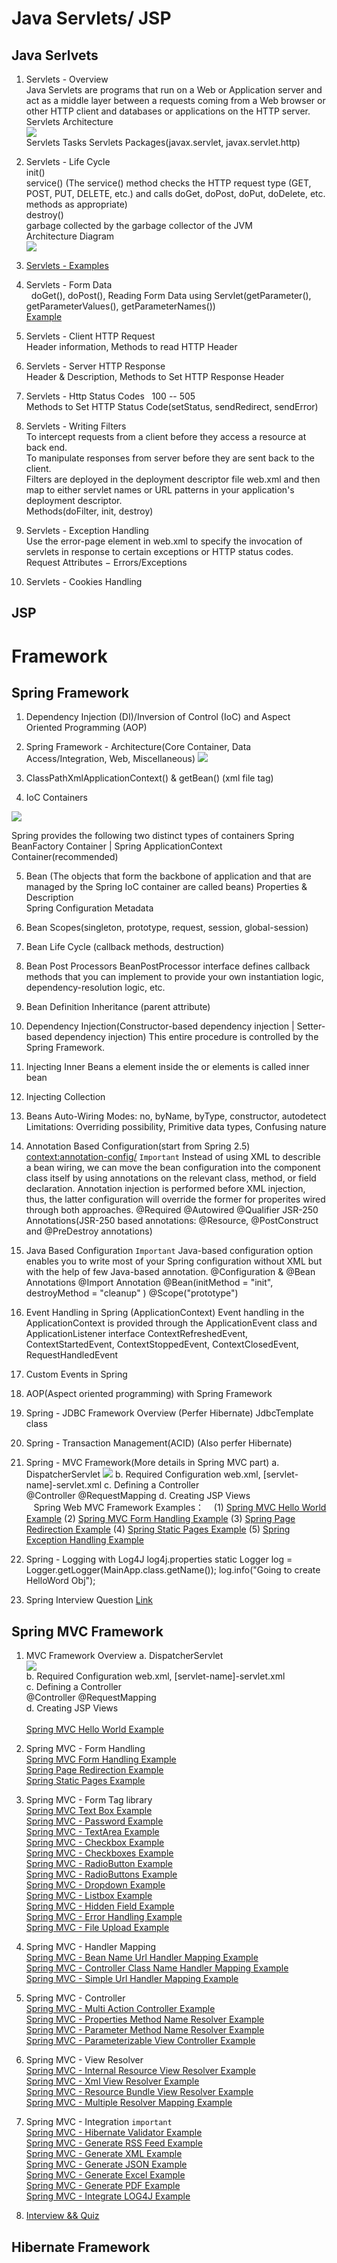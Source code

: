 # Java Servlets/ JSP
## Java Serlvets
1. Servlets - Overview<br>
Java Servlets are programs that run on a Web or Application server and act as a middle layer between a requests coming from a Web browser or other HTTP client and databases or applications on the HTTP server.<br>
Servlets Architecture<br>
![](https://www.tutorialspoint.com/servlets/images/servlet-arch.jpg)<br>
Servlets Tasks
Servlets Packages(javax.servlet, javax.servlet.http)

2. Servlets - Life Cycle<br>
init()<br>
service() (The service() method checks the HTTP request type (GET, POST, PUT, DELETE, etc.) and calls doGet, doPost, doPut, doDelete, etc. methods as appropriate)<br>
destroy()<br>
garbage collected by the garbage collector of the JVM<br>
Architecture Diagram  
![](https://www.tutorialspoint.com/servlets/images/servlet-lifecycle.jpg)  


3. [Servlets - Examples](https://www.tutorialspoint.com/servlets/servlets-first-example.htm)  

4. Servlets - Form Data  
   doGet(), doPost(), Reading Form Data using Servlet(getParameter(), getParameterValues(), getParameterNames())  
   [Example](https://www.tutorialspoint.com/servlets/servlets-form-data.htm)  
   
5. Servlets - Client HTTP Request  
   Header information, Methods to read HTTP Header  

6. Servlets - Server HTTP Response  
   Header & Description, Methods to Set HTTP Response Header  
   
7. Servlets - Http Status Codes
   100	-- 505  
   Methods to Set HTTP Status Code(setStatus, sendRedirect, sendError)
   
8. Servlets - Writing Filters  
   To intercept requests from a client before they access a resource at back end.  
   To manipulate responses from server before they are sent back to the client.  
   Filters are deployed in the deployment descriptor file web.xml and then map to either servlet names or URL patterns in your application's deployment descriptor.  
   Methods(doFilter, init,  destroy)  
   
9. Servlets - Exception Handling   
   Use the error-page element in web.xml to specify the invocation of servlets in response to certain exceptions or HTTP status codes.  
   Request Attributes − Errors/Exceptions  
   
10. Servlets - Cookies Handling  




## JSP


# Framework

## Spring Framework

1. Dependency Injection (DI)/Inversion of Control (IoC) and Aspect Oriented Programming (AOP)
2. Spring Framework - Architecture(Core Container, Data Access/Integration, Web, Miscellaneous)
![](https://www.tutorialspoint.com/spring/images/spring_architecture.png)

3. ClassPathXmlApplicationContext() & getBean() (xml file  <bean> tag)
4. IoC Containers

![](https://www.tutorialspoint.com/spring/images/spring_ioc_container.jpg)
                            
  Spring provides the following two distinct types of containers
  Spring BeanFactory Container | Spring ApplicationContext Container(recommended)     
  
5. Bean (The objects that form the backbone of application and that are managed by the Spring IoC container are called beans)
   Properties & Description  
   Spring Configuration Metadata

6. Bean Scopes(singleton, prototype, request, session, global-session)

7. Bean Life Cycle (callback methods, destruction)

8. Bean Post Processors
   BeanPostProcessor interface defines callback methods that you can implement to provide your own instantiation logic, dependency-resolution logic, etc.
   
9. Bean Definition Inheritance (parent attribute)
   
10. Dependency Injection(Constructor-based dependency injection | Setter-based dependency injection)
    This entire procedure is controlled by the Spring Framework.

11. Injecting Inner Beans
    a <bean/> element inside the <property/> or <constructor-arg/> elements is called inner bean
  
12. Injecting Collection
    <list> <set> <map> <props>
  
13. Beans Auto-Wiring
    Modes: no, byName, byType, constructor, autodetect
    Limitations: Overriding possibility, Primitive data types, Confusing nature

14. Annotation Based Configuration(start from Spring 2.5) <context:annotation-config/> ` Important `
    Instead of using XML to describle a bean wiring, we can move the bean configuration into the component class itself by using annotations on the relevant class, method, or field declaration.
    Annotation injection is performed before XML injection, thus, the latter configuration will override the former for properites wired through both approaches.
    @Required @Autowired @Qualifier JSR-250 Annotations(JSR-250 based annotations: @Resource, @PostConstruct and @PreDestroy annotations)
    
15. Java Based Configuration    ` Important ` 
    Java-based configuration option enables you to write most of your Spring configuration without XML but with the help of few Java-based annotation.
    @Configuration & @Bean Annotations
    @Import Annotation
    @Bean(initMethod = "init", destroyMethod = "cleanup" )
    @Scope("prototype")
    
16. Event Handling in Spring (ApplicationContext)
    Event handling in the ApplicationContext is provided through the ApplicationEvent class and ApplicationListener interface
    ContextRefreshedEvent, ContextStartedEvent, ContextStoppedEvent, ContextClosedEvent, RequestHandledEvent
    
17. Custom Events in Spring
    
18. AOP(Aspect oriented programming) with Spring Framework    
    
19. Spring - JDBC Framework Overview (Perfer Hibernate)
    JdbcTemplate class

20. Spring - Transaction Management(ACID) (Also perfer Hibernate)

21. Spring - MVC Framework(More details in Spring MVC part)
    a. DispatcherServlet 
    ![](https://www.tutorialspoint.com/spring/images/spring_dispatcherservlet.png)
    b. Required Configuration 
       web.xml, [servlet-name]-servlet.xml
    c. Defining a Controller  
       @Controller  @RequestMapping
    d. Creating JSP Views   
    Spring Web MVC Framework Examples：
    (1) [Spring MVC Hello World Example](https://www.tutorialspoint.com/spring/spring_mvc_hello_world_example.htm)
    (2) [Spring MVC Form Handling Example](https://www.tutorialspoint.com/spring/spring_mvc_form_handling_example.htm)
    (3) [Spring Page Redirection Example](https://www.tutorialspoint.com/spring/spring_page_redirection_example.htm)
    (4) [Spring Static Pages Example](https://www.tutorialspoint.com/spring/spring_static_pages_example.htm)
    (5) [Spring Exception Handling Example](https://www.tutorialspoint.com/spring/spring_exception_handling_example.htm)

22. Spring - Logging with Log4J
    log4j.properties 
    static Logger log = Logger.getLogger(MainApp.class.getName());
    log.info("Going to create HelloWord Obj");
    
23. Spring Interview Question
    [Link](https://www.tutorialspoint.com/spring/spring_interview_questions.htm)


## Spring MVC Framework
1. MVC Framework Overview
    a. DispatcherServlet <br>
       ![](https://www.tutorialspoint.com/springmvc/images/spring_dispatcherservlet.png) <br>
    b. Required Configuration 
       web.xml, [servlet-name]-servlet.xml<br>
    c. Defining a Controller  <br>
       @Controller  @RequestMapping <br>
    d. Creating JSP Views   <br><br>
[Spring MVC Hello World Example](https://www.tutorialspoint.com/springmvc/springmvc_hello_world_example.htm) <br>

2. Spring MVC - Form Handling <br>
[Spring MVC Form Handling Example](https://www.tutorialspoint.com/spring/spring_mvc_form_handling_example.htm) <br>
[Spring Page Redirection Example](https://www.tutorialspoint.com/spring/spring_page_redirection_example.htm)<br>
[Spring Static Pages Example](https://www.tutorialspoint.com/spring/spring_static_pages_example.htm)<br>
3. Spring MVC - Form Tag library <br>
[Spring MVC Text Box Example](https://www.tutorialspoint.com/springmvc/springmvc_textbox.htm)<br>
[Spring MVC - Password Example](https://www.tutorialspoint.com/springmvc/springmvc_password.htm)<br>
[Spring MVC - TextArea Example](https://www.tutorialspoint.com/springmvc/springmvc_textarea.htm)<br>
[Spring MVC - Checkbox Example](https://www.tutorialspoint.com/springmvc/springmvc_checkbox.htm)<br>
[Spring MVC - Checkboxes Example](https://www.tutorialspoint.com/springmvc/springmvc_checkboxes.htm)<br>
[Spring MVC - RadioButton Example](https://www.tutorialspoint.com/springmvc/springmvc_radiobutton.htm)<br>
[Spring MVC - RadioButtons Example](https://www.tutorialspoint.com/springmvc/springmvc_radiobuttons.htm)<br>
[Spring MVC - Dropdown Example](https://www.tutorialspoint.com/springmvc/springmvc_dropdown.htm)<br>
[Spring MVC - Listbox Example](https://www.tutorialspoint.com/springmvc/springmvc_listbox.htm)<br>
[Spring MVC - Hidden Field Example](https://www.tutorialspoint.com/springmvc/springmvc_hidden.htm)<br>
[Spring MVC - Error Handling Example](https://www.tutorialspoint.com/springmvc/springmvc_errors.htm)<br>
[Spring MVC - File Upload Example](https://www.tutorialspoint.com/springmvc/springmvc_upload.htm)<br>
4. Spring MVC - Handler Mapping <br>
[Spring MVC - Bean Name Url Handler Mapping Example](https://www.tutorialspoint.com/springmvc/springmvc_beannameurlhandlermapping.htm)<br>
[Spring MVC - Controller Class Name Handler Mapping Example](https://www.tutorialspoint.com/springmvc/springmvc_controllerclassnamehandlermapping.htm)<br>
[Spring MVC - Simple Url Handler Mapping Example](https://www.tutorialspoint.com/springmvc/springmvc_simpleurlhandlermapping.htm)<br>
5. Spring MVC - Controller<br>
[Spring MVC - Multi Action Controller Example](https://www.tutorialspoint.com/springmvc/springmvc_multiactioncontroller.htm)<br>
[Spring MVC - Properties Method Name Resolver Example](https://www.tutorialspoint.com/springmvc/springmvc_propertiesmethodnameresolver.htm)<br>
[Spring MVC - Parameter Method Name Resolver Example](https://www.tutorialspoint.com/springmvc/springmvc_parametermethodnameresolver.htm)<br>
[Spring MVC - Parameterizable View Controller Example](https://www.tutorialspoint.com/springmvc/springmvc_parameterizableviewcontroller.htm)<br>
6. Spring MVC - View Resolver<br>
[Spring MVC - Internal Resource View Resolver Example](https://www.tutorialspoint.com/springmvc/springmvc_internalresourceviewresolver.htm)<br>
[Spring MVC - Xml View Resolver Example](https://www.tutorialspoint.com/springmvc/springmvc_xmlviewresolver.htm)<br>
[Spring MVC - Resource Bundle View Resolver Example](https://www.tutorialspoint.com/springmvc/springmvc_resourcebundleviewresolver.htm)<br>
[Spring MVC - Multiple Resolver Mapping Example](https://www.tutorialspoint.com/springmvc/springmvc_multiple_resolver_mapping.htm)<br>
7. Spring MVC - Integration  `important` <br>
[Spring MVC - Hibernate Validator Example](https://www.tutorialspoint.com/springmvc/springmvc_hibernate_validator.htm)<br>
[Spring MVC - Generate RSS Feed Example](https://www.tutorialspoint.com/springmvc/springmvc_rss_feed.htm)<br>
[Spring MVC - Generate XML Example](https://www.tutorialspoint.com/springmvc/springmvc_xml.htm)<br>
[Spring MVC - Generate JSON Example](https://www.tutorialspoint.com/springmvc/springmvc_json.htm)<br>
[Spring MVC - Generate Excel Example](https://www.tutorialspoint.com/springmvc/springmvc_excel.htm)<br>
[Spring MVC - Generate PDF Example](https://www.tutorialspoint.com/springmvc/springmvc_pdf.htm)<br>
[Spring MVC - Integrate LOG4J Example](https://www.tutorialspoint.com/springmvc/springmvc_log4j.htm)<br>

8. [Interview && Quiz](https://www.tutorialspoint.com/spring/spring_questions_answers.htm) <br>


## Hibernate Framework

